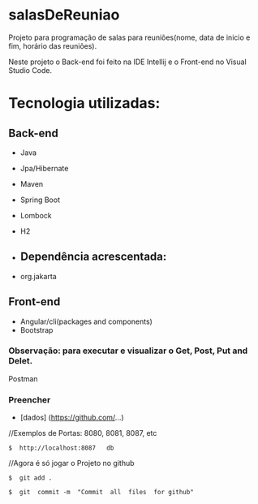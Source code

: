 # salasDeReuniao
Projeto para programação de salas para reuniões(nome, data de inicio e fim, horário das reuniões).

Neste projeto o Back-end foi feito na IDE Intellij e o Front-end no Visual Studio Code.

#  Tecnologia  utilizadas:
##  Back-end
-  Java  
-  Jpa/Hibernate
-  Maven
-  Spring Boot
-  Lombock
-  H2

-  ##  Dependência acrescentada:
-  org.jakarta

## Front-end
 - Angular/cli(packages and components)
 - Bootstrap

###  Observação: para executar e visualizar o Get, Post, Put and Delet.
Postman

### Preencher
* [dados] (https://github.com/...)

//Exemplos de Portas: 8080, 8081, 8087, etc

```
$  http://localhost:8087   db
```

//Agora  é só jogar  o  Projeto  no  github
```
$  git add .   
```
 
```
$  git  commit -m  "Commit  all  files  for github"
```

[^1]: Este projeto foi feito com a orientação da Expert Kamila Santos(DIO.me).
